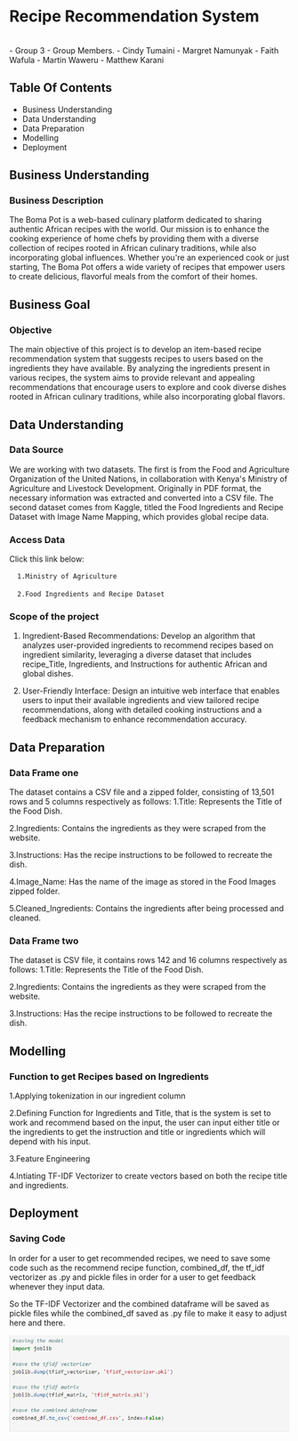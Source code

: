 # Recipe Recommendation System 

<br>
- Group 3
- Group Members.
    - Cindy Tumaini
    - Margret Namunyak
    - Faith Wafula
    - Martin Waweru
    - Matthew Karani
  <br>

## Table Of Contents

- Business Understanding
- Data Understanding
- Data Preparation
- Modelling 
- Deployment
  

## Business Understanding

### Business Description 
The Boma Pot is a web-based culinary platform dedicated to sharing authentic African recipes with the world. Our mission is to enhance the cooking experience of home chefs by providing them with a diverse collection of recipes rooted in African culinary traditions, while also incorporating global influences. Whether you're an experienced cook or just starting, The Boma Pot offers a wide variety of recipes that empower users to create delicious, flavorful meals from the comfort of their homes.


## Business Goal 
### Objective
The main objective of this project is to develop an item-based recipe recommendation system that suggests recipes to users based on the ingredients they have available. By analyzing the ingredients present in various recipes, the system aims to provide relevant and appealing recommendations that encourage users to explore and cook diverse dishes rooted in African culinary traditions, while also incorporating global flavors.


## Data Understanding
### Data Source
We are working with two datasets. The first is from the Food and Agriculture Organization of the United Nations, in collaboration with Kenya's Ministry of Agriculture and Livestock Development. Originally in PDF format, the necessary information was extracted and converted into a CSV file. The second dataset comes from Kaggle, titled the Food Ingredients and Recipe Dataset with Image Name Mapping, which provides global recipe data.

### Access Data
Click this link below:

      1.Ministry of Agriculture
      
      2.Food Ingredients and Recipe Dataset

### Scope of the project

1. Ingredient-Based Recommendations: Develop an algorithm that analyzes user-provided ingredients to recommend recipes based on ingredient similarity, leveraging a diverse dataset that includes recipe_Title, Ingredients, and Instructions for authentic African and global dishes.

2. User-Friendly Interface: Design an intuitive web interface that enables users to input their available ingredients and view tailored recipe recommendations, along with detailed cooking instructions and a feedback mechanism to enhance recommendation accuracy.

## Data Preparation

### Data Frame one

The dataset contains a CSV file and a zipped folder, consisting of 13,501 rows and 5 columns respectively as follows:
  1.Title: Represents the Title of the Food Dish.
    
  2.Ingredients: Contains the ingredients as they were scraped from the website.
    
  3.Instructions: Has the recipe instructions to be followed to recreate the dish.
    
  4.Image_Name: Has the name of the image as stored in the Food Images zipped folder.
    
  5.Cleaned_Ingredients: Contains the ingredients after being processed and cleaned.


### Data Frame two

The dataset is CSV file, it contains rows 142 and 16 columns respectively as follows:
  1.Title: Represents the Title of the Food Dish.
  
  2.Ingredients: Contains the ingredients as they were scraped from the website.
  
  3.Instructions: Has the recipe instructions to be followed to recreate the dish.

## Modelling

### Function to get Recipes based on Ingredients

 1.Applying tokenization in our ingredient column
 
 2.Defining Function for Ingredients and Title, that is the system is set to work and recommend based on the input, the user can input either title or       the ingredients to get the instruction and title or ingredients which will depend with his input.
 
 3.Feature Engineering
 
 4.Intiating TF-IDF Vectorizer to create vectors based on both the recipe title and ingredients.


## Deployment

### Saving Code

In order for a user to get recommended recipes, we need to save some code such as the recommend recipe function, combined_df, the tf_idf vectorizer as .py and pickle files in order for a user to get feedback whenever they input data.

So the TF-IDF Vectorizer and the combined dataframe will be saved as pickle files while the combined_df saved as .py file to make it easy to adjust here and there.

![png](13.PNG)
